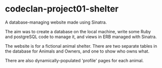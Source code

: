 # codeclan-project01-shelter
A database-managing website made using Sinatra.

The aim was to create a database on the local machine, write some Ruby and postgreSQL code to manage it, and views in ERB managed with Sinatra.

The website is for a fictional animal shelter. There are two separate tables in the database for Animals and Owners, and one to show who owns what.

There are also dynamically-populated 'profile' pages for each animal.
